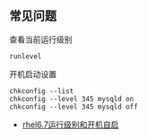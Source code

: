 ## 常见问题

查看当前运行级别

```
runlevel
```

开机启动设置

```
chkconfig --list
chkconfig --level 345 mysqld on
chkconfig --level 345 mysqld off
```

- [rhel6.7运行级别和开机自启](https://blog.csdn.net/dubendi/article/details/78599757)
